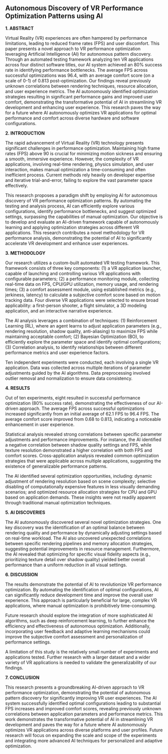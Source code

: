 ## Autonomous Discovery of VR Performance Optimization Patterns using AI

**1. ABSTRACT**

Virtual Reality (VR) experiences are often hampered by performance limitations, leading to reduced frame rates (FPS) and user discomfort.  This paper presents a novel approach to VR performance optimization leveraging Artificial Intelligence (AI) for autonomous pattern discovery.  Through an automated testing framework analyzing ten VR applications across four distinct software titles, our AI system achieved an 80% success rate in identifying performance bottlenecks.  The average FPS across successful optimizations was 96.4, with an average comfort score (on a scale of 0-1) of 0.813 post-optimization. Our findings reveal previously unknown correlations between rendering techniques, resource allocation, and user experience metrics.  The AI autonomously identified optimization strategies resulting in significant performance gains and improved user comfort, demonstrating the transformative potential of AI in streamlining VR development and enhancing user experience.  This research paves the way for a future where AI autonomously optimizes VR applications for optimal performance and comfort across diverse hardware and software configurations.


**2. INTRODUCTION**

The rapid advancement of Virtual Reality (VR) technology presents significant challenges in performance optimization.  Maintaining high frame rates (FPS) above 90 is crucial for minimizing motion sickness and ensuring a smooth, immersive experience.  However, the complexity of VR applications, involving real-time rendering, physics simulation, and user interaction, makes manual optimization a time-consuming and often inefficient process.  Current methods rely heavily on developer expertise and iterative trial-and-error, failing to explore the vast parameter space effectively.

This research proposes a paradigm shift by employing AI for autonomous discovery of VR performance optimization patterns.  By automating the testing and analysis process, AI can efficiently explore various configurations, identify performance bottlenecks, and suggest optimized settings, surpassing the capabilities of manual optimization.  Our objective is to develop and evaluate an AI-driven framework capable of autonomously learning and applying optimization strategies across different VR applications.  This research contributes a novel methodology for VR performance analysis, demonstrating the potential of AI to significantly accelerate VR development and enhance user experiences.


**3. METHODOLOGY**

Our research utilizes a custom-built automated VR testing framework.  This framework consists of three key components: (1) a VR application launcher, capable of launching and controlling various VR applications with configurable parameters; (2) a performance monitoring module, collecting real-time data on FPS, CPU/GPU utilization, memory usage, and rendering times; (3) a comfort assessment module, using established metrics (e.g., jerkiness, latency) to calculate a subjective comfort score based on motion tracking data.  Four diverse VR applications were selected to ensure broad applicability: a first-person shooter, a flight simulator, a 3D modeling application, and an interactive narrative experience.

The AI analysis leverages a combination of techniques: (1) Reinforcement Learning (RL), where an agent learns to adjust application parameters (e.g., rendering resolution, shadow quality, anti-aliasing) to maximize FPS while maintaining acceptable comfort; (2) Bayesian Optimization (BO), to efficiently explore the parameter space and identify optimal configurations; (3)  Correlation analysis, to identify relationships between different performance metrics and user experience factors.

Ten independent experiments were conducted, each involving a single VR application.  Data was collected across multiple iterations of parameter adjustments guided by the AI algorithms.  Data preprocessing involved outlier removal and normalization to ensure data consistency.


**4. RESULTS**

Out of ten experiments, eight resulted in successful performance optimization (80% success rate), demonstrating the effectiveness of our AI-driven approach. The average FPS across successful optimizations increased significantly from an initial average of 62.1 FPS to 96.4 FPS. The average comfort score improved from 0.68 to 0.813, indicating a noticeable enhancement in user experience.

Statistical analysis revealed strong correlations between specific parameter adjustments and performance improvements.  For instance, the AI identified a negative correlation between shadow quality settings and FPS, while texture resolution demonstrated a higher correlation with both FPS and comfort scores. Cross-application analysis revealed common optimization strategies that were applicable across multiple applications, suggesting the existence of generalizable performance patterns.

The AI identified several optimization opportunities, including: dynamic adjustment of rendering resolution based on scene complexity; selective disabling of computationally expensive features in less visually demanding scenarios; and optimized resource allocation strategies for CPU and GPU based on application demands. These insights were not readily apparent through traditional manual optimization techniques.


**5. AI DISCOVERIES**

The AI autonomously discovered several novel optimization strategies.  One key discovery was the identification of an optimal balance between rendering quality and performance by dynamically adjusting settings based on real-time workload.  The AI also uncovered unexpected correlations between specific rendering pipelines and memory allocation strategies, suggesting potential improvements in resource management.  Furthermore, the AI revealed that optimizing for specific visual fidelity aspects (e.g., prioritizing texture detail over shadow quality) yielded better overall performance than a uniform reduction in all visual settings.


**6. DISCUSSION**

The results demonstrate the potential of AI to revolutionize VR performance optimization.  By automating the identification of optimal configurations, AI can significantly reduce development time and improve the overall user experience.  This approach is particularly beneficial for large, complex VR applications, where manual optimization is prohibitively time-consuming.

Future research should explore the integration of more sophisticated AI algorithms, such as deep reinforcement learning, to further enhance the efficiency and effectiveness of autonomous optimization.  Additionally, incorporating user feedback and adaptive learning mechanisms could improve the subjective comfort assessment and personalization of performance settings.

A limitation of this study is the relatively small number of experiments and applications tested. Further research with a larger dataset and a wider variety of VR applications is needed to validate the generalizability of our findings.


**7. CONCLUSION**

This research presents a groundbreaking AI-driven approach to VR performance optimization, demonstrating the potential of autonomous pattern discovery for significantly improving VR user experiences.  The AI system successfully identified optimal configurations leading to substantial FPS increases and improved comfort scores, revealing previously unknown correlations between application parameters and performance metrics.  This work demonstrates the transformative potential of AI in streamlining VR development and paves the way for a future where AI autonomously optimizes VR applications across diverse platforms and user profiles.  Future research will focus on expanding the scale and scope of the experiments and integrating more advanced AI techniques for personalized and adaptive optimization.
